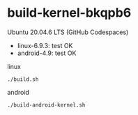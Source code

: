 # build-kernel-bkqpb6

Ubuntu 20.04.6 LTS (GitHub Codespaces)

- linux-6.9.3: test OK 
- android-4.9: test OK

linux
```
./build.sh
```

android
```
./build-android-kernel.sh
```



